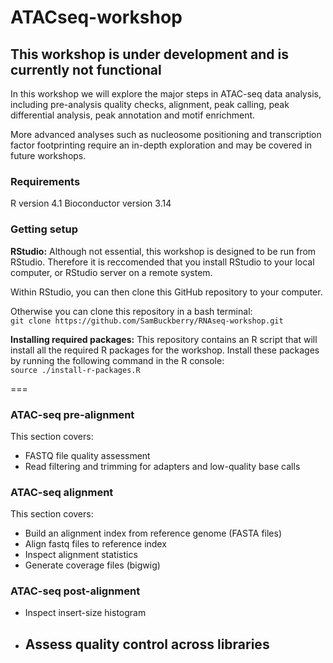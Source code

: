 # ATACseq-workshop

## This workshop is under development and is currently not functional 

In this workshop we will explore the major steps in ATAC-seq data analysis, including pre-analysis quality checks, alignment, peak calling, peak differential analysis, peak annotation and motif enrichment.  

More advanced analyses such as nucleosome positioning and transcription factor footprinting require an in-depth exploration and may be covered in future workshops. 

### Requirements

R version 4.1
Bioconductor version 3.14

### Getting setup

**RStudio:** Although not essential, this workshop is designed to be run from RStudio. Therefore it is reccomended that you install RStudio to your local computer, or RStudio server on a remote system.  

Within RStudio, you can then clone this GitHub repository to your computer. 

Otherwise you can clone this repository in a bash terminal:  
`git clone https://github.com/SamBuckberry/RNAseq-workshop.git`

**Installing required packages:** This repository contains an R script that will install all the required R packages for the workshop. Install these packages by running the following command in the R console:  
`source ./install-r-packages.R`

===

### ATAC-seq pre-alignment
This section covers:

- FASTQ file quality assessment
- Read filtering and trimming for adapters and low-quality base calls

### ATAC-seq alignment
This section covers:

- Build an alignment index from reference genome (FASTA files)
- Align fastq files to reference index
- Inspect alignment statistics
- Generate coverage files (bigwig)

### ATAC-seq post-alignment
- Inspect insert-size histogram
- Assess quality control across libraries
    - 




